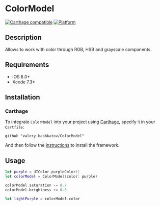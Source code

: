 # ColorModel

[![Carthage compatible](https://img.shields.io/badge/Carthage-compatible-4BC51D.svg?style=flat)](https://github.com/Carthage/Carthage)
[![Platform](https://img.shields.io/badge/platform-ios-lightgrey.svg)]()

## Description
Allows to work with color through RGB, HSB and grayscale components.

## Requirements
- iOS 8.0+
- Xcode 7.3+

## Installation
### Carthage

To integrate `ColorModel` into your project using [Carthage](https://github.com/Carthage/Carthage), specify it in your `Cartfile`:

```
github "valery-bashkatov/ColorModel"
```
And then follow the [instructions](https://github.com/Carthage/Carthage#if-youre-building-for-ios-tvos-or-watchos) to install the framework.

## Usage

```swift
let purple = UIColor.purpleColor()
let colorModel = ColorModel(color: purple)

colorModel.saturation -= 0.7
colorModel.brightness += 0.3

let lightPurple = colorModel.color
```